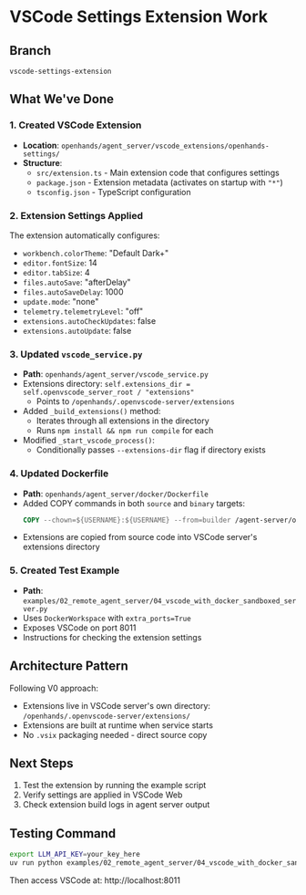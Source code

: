 # VSCode Settings Extension Work

## Branch
`vscode-settings-extension`

## What We've Done

### 1. Created VSCode Extension
- **Location**: `openhands/agent_server/vscode_extensions/openhands-settings/`
- **Structure**:
  - `src/extension.ts` - Main extension code that configures settings
  - `package.json` - Extension metadata (activates on startup with `"*"`)
  - `tsconfig.json` - TypeScript configuration

### 2. Extension Settings Applied
The extension automatically configures:
- `workbench.colorTheme`: "Default Dark+"
- `editor.fontSize`: 14
- `editor.tabSize`: 4
- `files.autoSave`: "afterDelay"
- `files.autoSaveDelay`: 1000
- `update.mode`: "none"
- `telemetry.telemetryLevel`: "off"
- `extensions.autoCheckUpdates`: false
- `extensions.autoUpdate`: false

### 3. Updated `vscode_service.py`
- **Path**: `openhands/agent_server/vscode_service.py`
- Extensions directory: `self.extensions_dir = self.openvscode_server_root / "extensions"`
  - Points to `/openhands/.openvscode-server/extensions`
- Added `_build_extensions()` method:
  - Iterates through all extensions in the directory
  - Runs `npm install && npm run compile` for each
- Modified `_start_vscode_process()`:
  - Conditionally passes `--extensions-dir` flag if directory exists

### 4. Updated Dockerfile
- **Path**: `openhands/agent_server/docker/Dockerfile`
- Added COPY commands in both `source` and `binary` targets:
  ```dockerfile
  COPY --chown=${USERNAME}:${USERNAME} --from=builder /agent-server/openhands/agent_server/vscode_extensions /openhands/.openvscode-server/extensions
  ```
- Extensions are copied from source code into VSCode server's extensions directory

### 5. Created Test Example
- **Path**: `examples/02_remote_agent_server/04_vscode_with_docker_sandboxed_server.py`
- Uses `DockerWorkspace` with `extra_ports=True`
- Exposes VSCode on port 8011
- Instructions for checking the extension settings

## Architecture Pattern
Following V0 approach:
- Extensions live in VSCode server's own directory: `/openhands/.openvscode-server/extensions/`
- Extensions are built at runtime when service starts
- No `.vsix` packaging needed - direct source copy

## Next Steps
1. Test the extension by running the example script
2. Verify settings are applied in VSCode Web
3. Check extension build logs in agent server output

## Testing Command
```bash
export LLM_API_KEY=your_key_here
uv run python examples/02_remote_agent_server/04_vscode_with_docker_sandboxed_server.py
```

Then access VSCode at: http://localhost:8011
